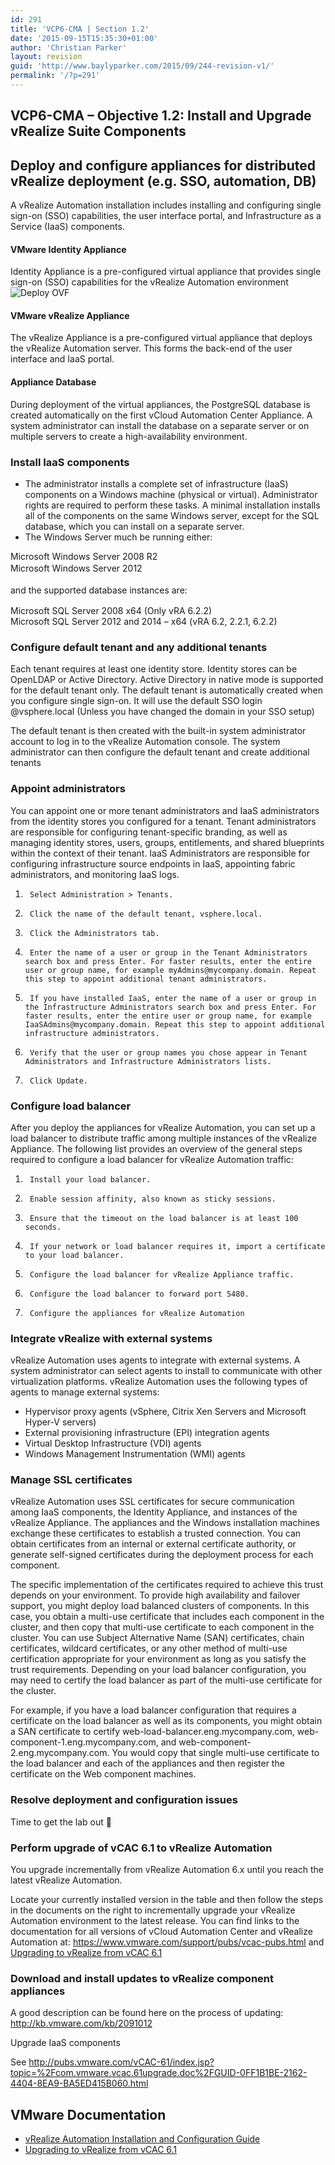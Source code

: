 ```yaml
---
id: 291
title: 'VCP6-CMA | Section 1.2'
date: '2015-09-15T15:35:30+01:00'
author: 'Christian Parker'
layout: revision
guid: 'http://www.baylyparker.com/2015/09/244-revision-v1/'
permalink: '/?p=291'
---
```


## **VCP6-CMA – Objective 1.2:** Install and Upgrade vRealize Suite Components

## Deploy and configure appliances for distributed vRealize deployment (e.g. SSO, automation, DB)

A vRealize Automation installation includes installing and configuring single sign-on (SSO) capabilities, the user interface portal, and Infrastructure as a Service (IaaS) components.

#### **VMware Identity Appliance**

Identity Appliance is a pre-configured virtual appliance that provides single sign-on (SSO) capabilities for the vRealize Automation environment![Deploy OVF](https://i0.wp.com/www.baylyparker.com/wp-content/uploads/2015/09/DeployOVF.png?resize=150%2C150)

#### **VMware vRealize Appliance**

The vRealize Appliance is a pre-configured virtual appliance that deploys the vRealize Automation server. This forms the back-end of the user interface and IaaS portal.

#### **Appliance Database**

During deployment of the virtual appliances, the PostgreSQL database is created automatically on the first vCloud Automation Center Appliance. A system administrator can install the database on a separate server or on multiple servers to create a high-availability environment.

### Install IaaS components

- The administrator installs a complete set of infrastructure (IaaS) components on a Windows machine (physical or virtual). Administrator rights are required to perform these tasks. A minimal installation installs all of the components on the same Windows server, except for the SQL database, which you can install on a separate server.
- The Windows Server much be running either:

Microsoft Windows Server 2008 R2  
<span style="line-height: 1.5;">Microsoft Windows Server 2012</span>

<span style="line-height: 1.5;">and the supported database instances are:</span>

Microsoft SQL Server 2008 x64 (Only vRA 6.2.2)  
Microsoft SQL Server 2012 and 2014 – x64 (vRA 6.2, 2.2.1, 6.2.2)

### Configure default tenant and any additional tenants

Each tenant requires at least one identity store. Identity stores can be OpenLDAP or Active Directory. Active Directory in native mode is supported for the default tenant only. The default tenant is automatically created when you configure single sign-on. It will use the default SSO login @vsphere.local (Unless you have changed the domain in your SSO setup)

The default tenant is then created with the built-in system administrator account to log in to the vRealize Automation console. The system administrator can then configure the default tenant and create additional tenants

### Appoint administrators

You can appoint one or more tenant administrators and IaaS administrators from the identity stores you configured for a tenant. Tenant administrators are responsible for configuring tenant-specific branding, as well as managing identity stores, users, groups, entitlements, and shared blueprints within the context of their tenant. IaaS Administrators are responsible for configuring infrastructure source endpoints in IaaS, appointing fabric administrators, and monitoring IaaS logs.

1. ```
    Select Administration > Tenants.
    ```
2. ```
    Click the name of the default tenant, vsphere.local.
    ```
3. ```
    Click the Administrators tab.
    ```
4. ```
    Enter the name of a user or group in the Tenant Administrators search box and press Enter. For faster results, enter the entire user or group name, for example myAdmins@mycompany.domain. Repeat this step to appoint additional tenant administrators.
    ```
5. ```
    If you have installed IaaS, enter the name of a user or group in the Infrastructure Administrators search box and press Enter. For faster results, enter the entire user or group name, for example IaaSAdmins@mycompany.domain. Repeat this step to appoint additional infrastructure administrators.
    ```
6. ```
    Verify that the user or group names you chose appear in Tenant Administrators and Infrastructure Administrators lists.
    ```
7. ```
    Click Update.
    ```

### Configure load balancer

After you deploy the appliances for vRealize Automation, you can set up a load balancer to distribute traffic among multiple instances of the vRealize Appliance. The following list provides an overview of the general steps required to configure a load balancer for vRealize Automation traffic:

1. ```
    Install your load balancer.
    ```
2. ```
    Enable session affinity, also known as sticky sessions.
    ```
3. ```
    Ensure that the timeout on the load balancer is at least 100 seconds.
    ```
4. ```
    If your network or load balancer requires it, import a certificate to your load balancer.
    ```
5. ```
    Configure the load balancer for vRealize Appliance traffic.
    ```
6. ```
    Configure the load balancer to forward port 5480.
    ```
7. ```
    Configure the appliances for vRealize Automation
    ```

### Integrate vRealize with external systems

vRealize Automation uses agents to integrate with external systems. A system administrator can select agents to install to communicate with other virtualization platforms. vRealize Automation uses the following types of agents to manage external systems:

- Hypervisor proxy agents (vSphere, Citrix Xen Servers and Microsoft Hyper-V servers)
- External provisioning infrastructure (EPI) integration agents
- Virtual Desktop Infrastructure (VDI) agents
- Windows Management Instrumentation (WMI) agents

### Manage SSL certificates

vRealize Automation uses SSL certificates for secure communication among IaaS components, the Identity Appliance, and instances of the vRealize Appliance. The appliances and the Windows installation machines exchange these certificates to establish a trusted connection. You can obtain certificates from an internal or external certificate authority, or generate self-signed certificates during the deployment process for each component.

The specific implementation of the certificates required to achieve this trust depends on your environment. To provide high availability and failover support, you might deploy load balanced clusters of components. In this case, you obtain a multi-use certificate that includes each component in the cluster, and then copy that multi-use certificate to each component in the cluster. You can use Subject Alternative Name (SAN) certificates, chain certificates, wildcard certificates, or any other method of multi-use certification appropriate for your environment as long as you satisfy the trust requirements. Depending on your load balancer configuration, you may need to certify the load balancer as part of the multi-use certificate for the cluster.

For example, if you have a load balancer configuration that requires a certificate on the load balancer as well as its components, you might obtain a SAN certificate to certify web-load-balancer.eng.mycompany.com, web-component-1.eng.mycompany.com, and web-component-2.eng.mycompany.com. You would copy that single multi-use certificate to the load balancer and each of the appliances and then register the certificate on the Web component machines.

### Resolve deployment and configuration issues

Time to get the lab out 🙂

### Perform upgrade of vCAC 6.1 to vRealize Automation

You upgrade incrementally from vRealize Automation 6.x until you reach the latest vRealize Automation.

Locate your currently installed version in the table and then follow the steps in the documents on the right to incrementally upgrade your vRealize Automation environment to the latest release. You can find links to the documentation for all versions of vCloud Automation Center and vRealize Automation at: <https://www.vmware.com/support/pubs/vcac-pubs.html> and [Upgrading to vRealize from vCAC 6.1](http://pubs.vmware.com/vra-62/topic/com.vmware.ICbase/PDF/vrealize-automation-62-upgrading.pdf)

### Download and install updates to vRealize component appliances

A good description can be found here on the process of updating: <http://kb.vmware.com/kb/2091012>

Upgrade IaaS components

See <http://pubs.vmware.com/vCAC-61/index.jsp?topic=%2Fcom.vmware.vcac.61upgrade.doc%2FGUID-0FF1B1BE-2162-4404-8EA9-BA5ED415B060.html>

## VMware Documentation

- [vRealize Automation Installation and Configuration Guide](http://pubs.vmware.com/vra-62/topic/com.vmware.ICbase/PDF/vrealize-automation-62-installation-and-configuration.pdf)
- [Upgrading to vRealize from vCAC 6.1](http://pubs.vmware.com/vra-62/topic/com.vmware.ICbase/PDF/vrealize-automation-62-upgrading.pdf)